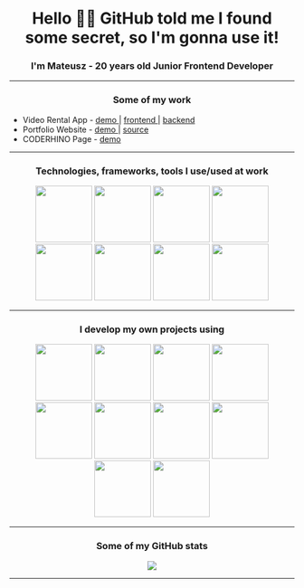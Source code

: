 <h1 align="center">
  Hello 🙋‍♂️ GitHub told me I found some secret, so I'm gonna use it!
</h1>

<h3 align="center">
  I'm Mateusz - 20 years old Junior Frontend Developer
</h3>

<hr>

<h3 align="center">
  Some of my work
</h3>

- Video Rental App - <a href="https://video-rental.onrender.com" target="_blank"> demo </a> | <a href="https://github.com/marchewazz/video-rental-react" target="_blank"> frontend </a> | <a href="https://github.com/marchewazz/video-rental-server" target="_blank"> backend </a>
- Portfolio Website - <a href="https://marchewczyk-portfolio.onrender.com" target="_blank"> demo </a> | <a href="https://github.com/marchewazz/portfolio-page" target="_blank"> source </a>
- CODERHINO Page - <a href="https://coderhino.cc" target="_blank"> demo </a>

<hr>

<h3 align="center">
  Technologies, frameworks, tools I use/used at work
</h3>

<p align="center">
    <img src="https://cdn.jsdelivr.net/gh/devicons/devicon/icons/nodejs/nodejs-original-wordmark.svg" height="100" width="100" />
  <img src="https://cdn.jsdelivr.net/gh/devicons/devicon/icons/react/react-original-wordmark.svg" height="100" width="100" />
    <img src="https://cdn.jsdelivr.net/gh/devicons/devicon/icons/html5/html5-plain.svg" height="100" width="100" />
    <img src="https://cdn.jsdelivr.net/gh/devicons/devicon/icons/sass/sass-original.svg" height="100" width="100" />
    <img src="https://cdn.jsdelivr.net/gh/devicons/devicon/icons/git/git-original-wordmark.svg" height="100" width="100" />
    <img src="https://cdn.jsdelivr.net/gh/devicons/devicon/icons/bootstrap/bootstrap-plain.svg" height="100" width="100" />  
    <img src="https://cdn.jsdelivr.net/gh/devicons/devicon/icons/javascript/javascript-plain.svg" height="100" width="100" />
    <img src="https://cdn.jsdelivr.net/gh/devicons/devicon/icons/php/php-original.svg" height="100" width="100" />     
</p>

<hr>

<h3 align="center">
  I develop my own projects using
</h3>

<p align="center">
  <img src="https://cdn.jsdelivr.net/gh/devicons/devicon/icons/python/python-original-wordmark.svg" height="100" width="100" />
  <img src="https://cdn.jsdelivr.net/gh/devicons/devicon/icons/django/django-plain-wordmark.svg" height="100" width="100" />
  <img src="https://cdn.jsdelivr.net/gh/devicons/devicon/icons/flask/flask-original-wordmark.svg" height="100" width="100" />
  <img src="https://cdn.jsdelivr.net/gh/devicons/devicon/icons/express/express-original-wordmark.svg" height="100" width="100" />
  <img src="https://cdn.jsdelivr.net/gh/devicons/devicon/icons/typescript/typescript-original.svg" height="100" width="100" />
  <img src="https://cdn.jsdelivr.net/gh/devicons/devicon/icons/angularjs/angularjs-plain.svg" height="100" width="100" />
  <img src="https://cdn.jsdelivr.net/gh/devicons/devicon/icons/tailwindcss/tailwindcss-original-wordmark.svg" height="100" width="100" />
  <img src="https://cdn.jsdelivr.net/gh/devicons/devicon/icons/mongodb/mongodb-original-wordmark.svg" height="100" width="100" />
  <img src="https://cdn.jsdelivr.net/gh/devicons/devicon/icons/mysql/mysql-original-wordmark.svg" height="100" width="100" />
  <img src="https://cdn.jsdelivr.net/gh/devicons/devicon/icons/postgresql/postgresql-original-wordmark.svg" height="100" width="100" />       
</p>

<hr>

<h3 align="center">
  Some of my GitHub stats
</h3>

<p align="center">
    <a href="https://github.com/anuraghazra/github-readme-stats">
        <img src="https://github-readme-stats.vercel.app/api?username=marchewazz&theme=synthwave&show_icons=true&count_private=true" />
    </a>
</p>

<hr>
